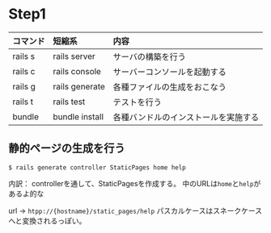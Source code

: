 # Step1

| コマンド | 短縮系         | 内容                                 |
| :------- | :------------- | :----------------------------------- |
| rails s  | rails server   | サーバの構築を行う                   |
| rails c  | rails console  | サーバーコンソールを起動する         |
| rails g  | rails generate | 各種ファイルの生成をおこなう         |
| rails t  | rails test     | テストを行う                         |
| bundle   | bundle install | 各種バンドルのインストールを実施する |

## 静的ページの生成を行う

`$ rails generate controller StaticPages home help`

内訳： controllerを通して、StaticPagesを作成する。 中のURLは`home`と`help`があるよ的な

url -> `htpp://{hostname}/static_pages/help` パスカルケースはスネークケースへと変換されるっぽい。